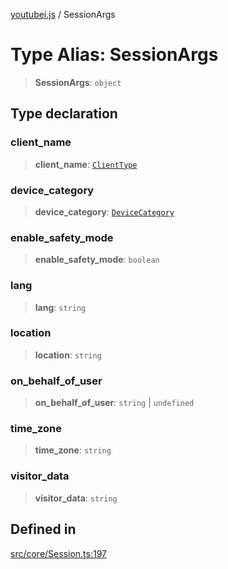 [youtubei.js](../README.md) / SessionArgs

# Type Alias: SessionArgs

> **SessionArgs**: `object`

## Type declaration

### client\_name

> **client\_name**: [`ClientType`](../enumerations/ClientType.md)

### device\_category

> **device\_category**: [`DeviceCategory`](../namespaces/Utils/type-aliases/DeviceCategory.md)

### enable\_safety\_mode

> **enable\_safety\_mode**: `boolean`

### lang

> **lang**: `string`

### location

> **location**: `string`

### on\_behalf\_of\_user

> **on\_behalf\_of\_user**: `string` \| `undefined`

### time\_zone

> **time\_zone**: `string`

### visitor\_data

> **visitor\_data**: `string`

## Defined in

[src/core/Session.ts:197](https://github.com/LuanRT/YouTube.js/blob/eb21af33db708f0355f4fb15881f5d4fabc7b06c/src/core/Session.ts#L197)
